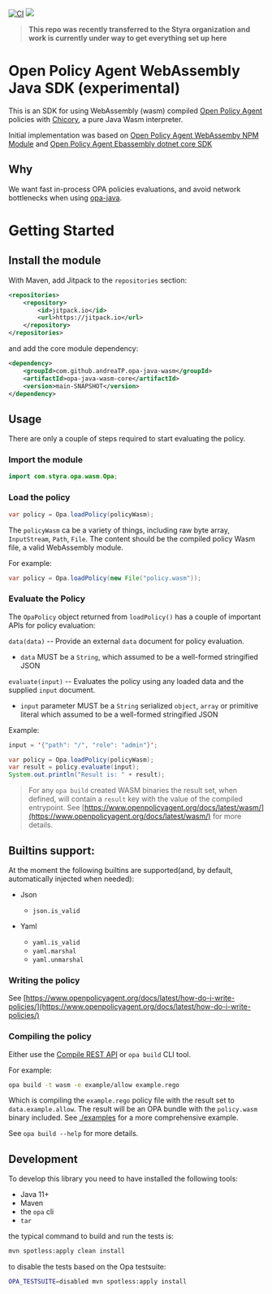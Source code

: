 [![CI](https://github.com/andreaTP/opa-java-wasm/workflows/CI/badge.svg)](https://github.com/andreaTP/opa-java-wasm)
[![](https://jitpack.io/v/andreaTP/opa-java-wasm.svg)](https://jitpack.io/#andreaTP/opa-java-wasm)

> **This repo was recently transferred to the Styra organization and work is currently under way to get everything set up here**

# Open Policy Agent WebAssembly Java SDK (experimental)

This is an SDK for using WebAssembly (wasm) compiled [Open Policy Agent](https://www.openpolicyagent.org/) policies
with [Chicory](https://github.com/dylibso/chicory), a pure Java Wasm interpreter.

Initial implementation was based
on [Open Policy Agent WebAssemby NPM Module](https://github.com/open-policy-agent/npm-opa-wasm)
and [Open Policy Agent Ebassembly dotnet core SDK](https://github.com/me-viper/OpaDotNet)

## Why

We want fast in-process OPA policies evaluations, and avoid network bottlenecks when using [opa-java](https://github.com/StyraInc/opa-java).

# Getting Started

## Install the module

With Maven, add Jitpack to the `repositories` section:

```xml
<repositories>
    <repository>
        <id>jitpack.io</id>
        <url>https://jitpack.io</url>
    </repository>
</repositories>
```

and add the core module dependency:

```xml
<dependency>
    <groupId>com.github.andreaTP.opa-java-wasm</groupId>
    <artifactId>opa-java-wasm-core</artifactId>
    <version>main-SNAPSHOT</version>
</dependency>
```

## Usage

There are only a couple of steps required to start evaluating the policy.

### Import the module

```java
import com.styra.opa.wasm.Opa;
```

### Load the policy

```java
var policy = Opa.loadPolicy(policyWasm);
```

The `policyWasm` ca be a variety of things, including raw byte array, `InputStream`, `Path`, `File`.
The content should be the compiled policy Wasm file, a valid WebAssembly module.

For example:

```java
var policy = Opa.loadPolicy(new File("policy.wasm"));
```

### Evaluate the Policy

The `OpaPolicy` object returned from `loadPolicy()` has a couple of important
APIs for policy evaluation:

`data(data)` -- Provide an external `data` document for policy evaluation.

- `data` MUST be a `String`, which assumed to be a well-formed stringified JSON

`evaluate(input)` -- Evaluates the policy using any loaded data and the supplied
`input` document.

- `input` parameter MUST be a `String` serialized `object`, `array` or primitive literal which assumed to be a well-formed stringified JSON

Example:

```java
input = '{"path": "/", "role": "admin"}';

var policy = Opa.loadPolicy(policyWasm);
var result = policy.evaluate(input);
System.out.println("Result is: " + result);
```

> For any `opa build` created WASM binaries the result set, when defined, will
> contain a `result` key with the value of the compiled entrypoint. See
> [https://www.openpolicyagent.org/docs/latest/wasm/](https://www.openpolicyagent.org/docs/latest/wasm/)
> for more details.

## Builtins support:

At the moment the following builtins are supported(and, by default, automatically injected when needed):

- Json
    - `json.is_valid`

- Yaml
    - `yaml.is_valid`
    - `yaml.marshal`
    - `yaml.unmarshal`

### Writing the policy

See
[https://www.openpolicyagent.org/docs/latest/how-do-i-write-policies/](https://www.openpolicyagent.org/docs/latest/how-do-i-write-policies/)

### Compiling the policy

Either use the
[Compile REST API](https://www.openpolicyagent.org/docs/latest/rest-api/#compile-api)
or `opa build` CLI tool.

For example:

```bash
opa build -t wasm -e example/allow example.rego
```

Which is compiling the `example.rego` policy file with the result set to
`data.example.allow`. The result will be an OPA bundle with the `policy.wasm`
binary included. See [./examples](./examples) for a more comprehensive example.

See `opa build --help` for more details.

## Development

To develop this library you need to have installed the following tools:

- Java 11+
- Maven
- the `opa` cli
- `tar`

the typical command to build and run the tests is:

```bash
mvn spotless:apply clean install
```

to disable the tests based on the Opa testsuite:

```bash
OPA_TESTSUITE=disabled mvn spotless:apply install
```
